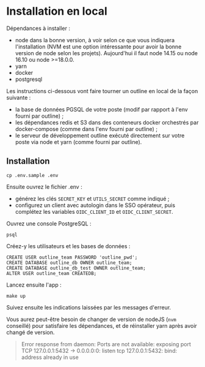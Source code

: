 # Installation en local

Dépendances à installer :
- node dans la bonne version, à voir selon ce que vous indiquera l'installation (NVM est une option intéressante pour avoir la bonne version de node selon les projets). Aujourd'hui  il faut node 14.15 ou node 16.10 ou node >=18.0.0.
- yarn
- docker
- postgresql

Les instructions ci-dessous vont faire tourner un outline en local de la façon suivante :

- la base de données PGSQL de votre poste (modif par rapport à l'env fourni par outline) ;
- les dépendances redis et S3 dans des conteneurs docker orchestrés par docker-compose (comme dans l'env fourni par outline) ;
- le serveur de développement outline exécuté directement sur votre poste via node et yarn (comme fourni par outline).

## Installation

```
cp .env.sample .env
```

Ensuite ouvrez le fichier .env :

- générez les clés `SECRET_KEY` et `UTILS_SECRET` comme indiqué ;
- configurez un client avec autologin dans le SSO opérateur, puis complétez les variables `OIDC_CLIENT_ID` et `OIDC_CLIENT_SECRET`.

Ouvrez une console PostgreSQL : 

```
psql
```

Créez-y les utilisateurs et les bases de données : 

```
CREATE USER outline_team PASSWORD 'outline_pwd';
CREATE DATABASE outline_db OWNER outline_team;
CREATE DATABASE outline_db_test OWNER outline_team;
ALTER USER outline_team CREATEDB;
```

Lancez ensuite l'app :

```
make up
```

Suivez ensuite les indications laissées par les messages d'erreur.

Vous aurez peut-être besoin de changer de version de nodeJS (`nvm` conseillé) pour satisfaire les dépendances, et de réinstaller yarn après avoir changé de version.

> Error response from daemon: Ports are not available: exposing port TCP 127.0.0.1:5432 -> 0.0.0.0:0: listen tcp 127.0.0.1:5432: bind: address already in use
